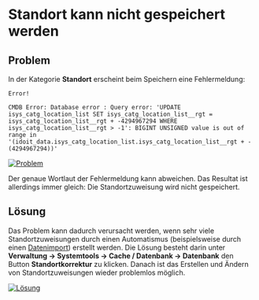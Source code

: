 # Standort kann nicht gespeichert werden
Problem
-------

In der Kategorie **Standort** erscheint beim Speichern eine Fehlermeldung:

    Error!

    CMDB Error: Database error : Query error: 'UPDATE isys_catg_location_list SET isys_catg_location_list__rgt = isys_catg_location_list__rgt + -4294967294 WHERE isys_catg_location_list__rgt > -1': BIGINT UNSIGNED value is out of range in '(idoit_data.isys_catg_location_list.isys_catg_location_list__rgt + -(4294967294))'

[![Problem](../../assets/images/de/administration/troubleshooting/standort-kann-nicht-gespeichert-werden/1-skngw.png)](../../assets/images/de/administration/troubleshooting/standort-kann-nicht-gespeichert-werden/1-skngw.png)

Der genaue Wortlaut der Fehlermeldung kann abweichen. Das Resultat ist allerdings immer gleich: Die Standortzuweisung wird nicht gespeichert.

Lösung
------

Das Problem kann dadurch verursacht werden, wenn sehr viele Standortzuweisungen durch einen Automatismus (beispielsweise durch einen [Datenimport](../../daten-konsolidieren/index.md)) erstellt werden. Die Lösung besteht darin unter **Verwaltung → Systemtools → Cache / Datenbank → Datenbank** den Button **Standortkorrektur** zu klicken. Danach ist das Erstellen und Ändern von Standortzuweisungen wieder problemlos möglich.

[![Lösung](../../assets/images/de/administration/troubleshooting/standort-kann-nicht-gespeichert-werden/2-skngw.png)](../../assets/images/de/administration/troubleshooting/standort-kann-nicht-gespeichert-werden/2-skngw.png)